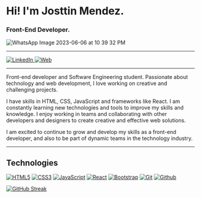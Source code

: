 # Hi! I'm Josttin Mendez.
### Front-End Developer.
![WhatsApp Image 2023-06-06 at 10 39 32 PM](https://github.com/Josttin-Mendez/Josttin-Mendez/assets/112291940/3fc8152c-feb3-4530-995e-eb5fb12215fa)


---
[![LinkedIn](https://img.shields.io/badge/LinkedIn-Josttin_Mendez-0077B5?style=for-the-badge&logo=linkedin&logoColor=white&labelColor=101010) ](https://www.linkedin.com/in/josttin-mendez/)
[![Web](https://img.shields.io/badge/Web-Portafolio.com-ffffff?style=for-the-badge&logo=dev.to&logoColor=white&labelColor=101010)](https://portafolio2-0-cyan.vercel.app/)

---

Front-end developer and Software Engineering student. Passionate about technology and web development, I love working on creative and challenging projects.

I have skills in HTML, CSS, JavaScript and frameworks like React. I am constantly learning new technologies and tools to improve my skills and knowledge. I enjoy working in teams and collaborating with other developers and designers to create creative and effective web solutions.

I am excited to continue to grow and develop my skills as a front-end developer, and also to be part of dynamic teams in the technology industry.

---

## Technologies
[![HTML5](https://img.shields.io/badge/HTML5-E34F26?style=for-the-badge&logo=html5&logoColor=white&labelColor=101010)]()
[![CSS3](https://img.shields.io/badge/CSS3-1572B6?style=for-the-badge&logo=css3&logoColor=white&labelColor=101010)]()
[![JavaScript](https://img.shields.io/badge/JavaScript-F7DF1E?style=for-the-badge&logo=javascript&logoColor=white&labelColor=101010)]()
[![React](https://img.shields.io/badge/React-087EA4?style=for-the-badge&logo=react&logoColor=white&labelColor=101010)]()
[![Bootstrap](https://img.shields.io/badge/Bootstrap-7430F8?style=for-the-badge&logo=bootstrap&logoColor=white&labelColor=101010)]()
[![Git](https://img.shields.io/badge/Git-b32c07?style=for-the-badge&logo=git&logoColor=white&labelColor=101010)]()
[![Github](https://img.shields.io/badge/Github-5f5f5f?style=for-the-badge&logo=github&logoColor=white&labelColor=101010)]()

[![GitHub Streak](http://github-readme-streak-stats.herokuapp.com?user=Josttin-Mendez&theme=transparent&hide_border=true&border_radius=1.5&date_format=j%2Fn%5B%2FY%5D)](https://git.io/streak-stats)

<!---
Esteban-M1000/Esteban-M1000 is a ✨ special ✨ repository because its `README.md` (this file) appears on your GitHub profile.
You can click the Preview link to take a look at your changes.
--->
